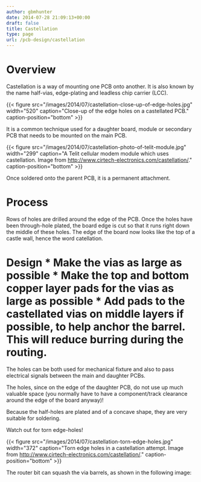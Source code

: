 ```yaml
---
author: gbmhunter
date: 2014-07-28 21:09:13+00:00
draft: false
title: Castellation
type: page
url: /pcb-design/castellation
---
```


# Overview

Castellation is a way of mounting one PCB onto another. It is also known by the name half-vias, edge-plating and leadless chip carrier (LCC).

{{< figure src="/images/2014/07/castellation-close-up-of-edge-holes.jpg" width="520" caption="Close-up of the edge holes on a castellated PCB." caption-position="bottom" >}}

It is a common technique used for a daughter board, module or secondary PCB that needs to be mounted on the main PCB.

{{< figure src="/images/2014/07/castellation-photo-of-telit-module.jpg" width="299" caption="A Telit cellular modem module which uses castellation. Image from http://www.cirtech-electronics.com/castellation/." caption-position="bottom" >}}

Once soldered onto the parent PCB, it is a permanent attachment.

# Process

Rows of holes are drilled around the edge of the PCB. Once the holes have been through-hole plated, the board edge is cut so that it runs right down the middle of these holes. The edge of the board now looks like the top of a castle wall, hence the word catellation.

# Design  * Make the vias as large as possible  * Make the top and bottom copper layer pads for the vias as large as possible  * Add pads to the castellated vias on middle layers if possible, to help anchor the barrel. This will reduce burring during the routing.

The holes can be both used for mechanical fixture and also to pass electrical signals between the main and daughter PCBs.

The holes, since on the edge of the daughter PCB, do not use up much valuable space (you normally have to have a component/track clearance around the edge of the board anyway)!

Because the half-holes are plated and of a concave shape, they are very suitable for soldering.

Watch out for torn edge-holes!

{{< figure src="/images/2014/07/castellation-torn-edge-holes.jpg" width="372" caption="Torn edge holes in a castellation attempt. Image from http://www.cirtech-electronics.com/castellation/." caption-position="bottom" >}}

The router bit can squash the via barrels, as shown in the following image:

